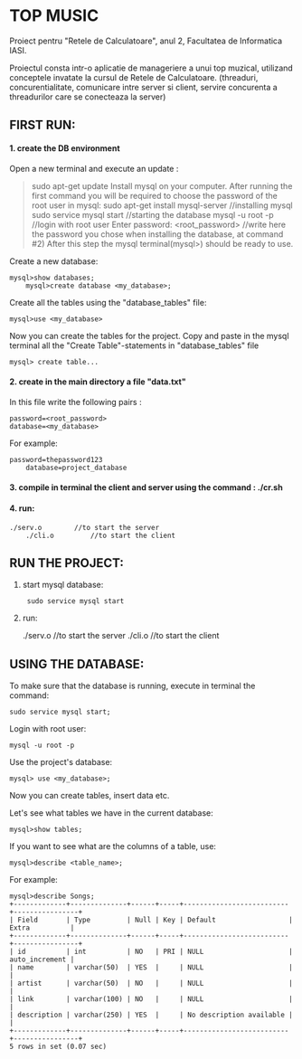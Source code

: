 # TOP MUSIC
   Proiect pentru "Retele de Calculatoare", anul 2, Facultatea de Informatica IASI.

 Proiectul consta intr-o aplicatie de manageriere a unui top muzical, utilizand conceptele invatate la cursul de Retele de Calculatoare. (threaduri, concurentialitate, comunicare intre server si client, servire concurenta a threadurilor care se conecteaza la server)


## FIRST RUN:
#### 1. create the DB environment
Open a new terminal and execute an update :
>sudo apt-get update
Install mysql on your computer. After running the first command you will be required to choose the password of the root user in mysql:
>sudo apt-get install mysql-server			//installing mysql
>sudo service mysql start				//starting the database
>mysql -u root -p					//login with root user
>Enter password: <root_password> 			//write here the password you chose when installing the database, at command #2)
After this step the mysql terminal(mysql>) should be ready to use.

Create a new database:
         
	mysql>show databases;
        mysql>create database <my_database>;

Create all the tables using the "database_tables" file:
         
	mysql>use <my_database>
 Now you can create the tables for the project. Copy and paste in the mysql terminal all the "Create Table"-statements in "database_tables" file
         
	mysql> create table...
#### 2. create in the main directory a file "data.txt"
In this file write the following pairs :
    
	password=<root_password>
	database=<my_database>
 For example: 
 
	password=thepassword123
    	database=project_database

#### 3. compile in terminal the client and server using the command : ./cr.sh
#### 4. run:

	./serv.o		//to start the server
    	./cli.o			//to start the client

## RUN THE PROJECT:
1. start mysql database:

    	sudo service mysql start
2. run:

	./serv.o		//to start the server
	./cli.o			//to start the client
		
## USING THE DATABASE:
To make sure that the database is running, execute in terminal the command:
		
	sudo service mysql start;
Login with root user:
		
	mysql -u root -p
Use the project's database:

	mysql> use <my_database>;
Now you can create tables, insert data etc.

Let's see what tables we have in the current database:

	mysql>show tables;

If you want to see what are the columns of a table, use:

	mysql>describe <table_name>;

For example:

	mysql>describe Songs;
	+-------------+--------------+------+-----+--------------------------+----------------+
	| Field       | Type         | Null | Key | Default                  | Extra          |
	+-------------+--------------+------+-----+--------------------------+----------------+
	| id          | int          | NO   | PRI | NULL                     | auto_increment |
	| name        | varchar(50)  | YES  |     | NULL                     |                |
	| artist      | varchar(50)  | NO   |     | NULL                     |                |
	| link        | varchar(100) | NO   |     | NULL                     |                |
	| description | varchar(250) | YES  |     | No description available |                |
	+-------------+--------------+------+-----+--------------------------+----------------+
	5 rows in set (0.07 sec)


